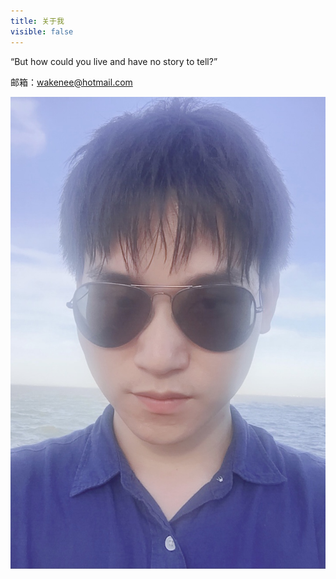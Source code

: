 ```yaml
---
title: 关于我
visible: false
---
```


“But how could you live and have no story to tell?”

邮箱：<wakenee@hotmail.com>

![jie](./me.jpg)
